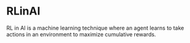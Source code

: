 # RLinAI
RL in AI is a machine learning technique where an agent learns to take actions in an environment to maximize cumulative rewards.
